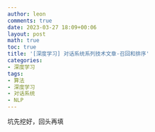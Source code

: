 ```yaml
---
author: leon
comments: true
date: 2023-03-27 18:09+00:06
layout: post
math: true
toc: true
title: '[深度学习] 对话系统系列技术文章-召回和排序'
categories:
- 深度学习
tags:
- 算法
- 深度学习
- 对话系统
- NLP
---
```


坑先挖好，回头再填

